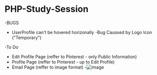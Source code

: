 # PHP-Study-Session
-BUGS
  - UserProfile can't be hovered horizonally
    -Bug Caussed by Logo Icon ("Temporary")

-To Do 
  - Edit Profile Page (reffer to Pinterest - only Public Information)
  - Profile Page (reffer to Pinterest - up to Edit Profile)
  - Email Page (reffer to image format)
    -![image](https://user-images.githubusercontent.com/95122978/233497692-7269a262-ac7c-434d-b4d7-5214d05f7f1e.png)

  
